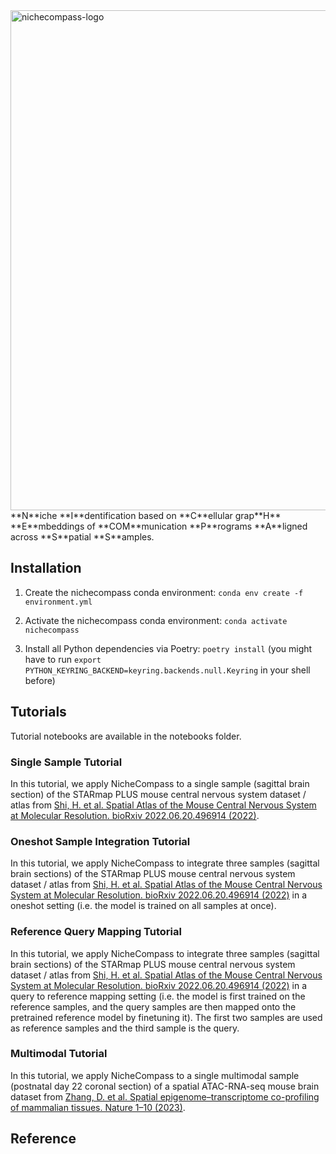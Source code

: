 <img src="https://github.com/Lotfollahi-lab/nichecompass/blob/main/docs/_static/nichecompass_logo.png" width="800" alt="nichecompass-logo">
**N**iche **I**dentification based on **C**ellular grap**H** **E**mbeddings of **COM**munication **P**rograms **A**ligned across **S**patial **S**amples.

## Installation
1) Create the nichecompass conda environment:
```conda env create -f environment.yml```

2) Activate the nichecompass conda environment:
```conda activate nichecompass```

4) Install all Python dependencies via Poetry:
```poetry install``` (you might have to run ```export PYTHON_KEYRING_BACKEND=keyring.backends.null.Keyring``` in your shell before)

## Tutorials
Tutorial notebooks are available in the notebooks folder.

### Single Sample Tutorial
In this tutorial, we apply NicheCompass to a single sample (sagittal brain section) of the STARmap PLUS mouse central nervous system dataset / atlas from [Shi, H. et al. Spatial Atlas of the Mouse Central Nervous System at Molecular Resolution. bioRxiv 2022.06.20.496914 (2022)](https://www.biorxiv.org/content/10.1101/2022.06.20.496914v1).

### Oneshot Sample Integration Tutorial
In this tutorial, we apply NicheCompass to integrate three samples (sagittal brain sections) of the STARmap PLUS mouse central nervous system dataset / atlas from [Shi, H. et al. Spatial Atlas of the Mouse Central Nervous System at Molecular Resolution. bioRxiv 2022.06.20.496914 (2022)](https://www.biorxiv.org/content/10.1101/2022.06.20.496914v1) in a oneshot setting (i.e. the model is trained on all samples at once).

### Reference Query Mapping Tutorial
In this tutorial, we apply NicheCompass to integrate three samples (sagittal brain sections) of the STARmap PLUS mouse central nervous system dataset / atlas from [Shi, H. et al. Spatial Atlas of the Mouse Central Nervous System at Molecular Resolution. bioRxiv 2022.06.20.496914 (2022)](https://www.biorxiv.org/content/10.1101/2022.06.20.496914v1) in a query to reference mapping setting (i.e. the model is first trained on the reference samples, and the query samples are then mapped onto the pretrained reference model by finetuning it). The first two samples are used as reference samples and the third sample is the query.

### Multimodal Tutorial
In this tutorial, we apply NicheCompass to a single multimodal sample (postnatal day 22 coronal section) of a spatial ATAC-RNA-seq mouse brain dataset from [Zhang, D. et al. Spatial epigenome–transcriptome co-profiling of mammalian tissues. Nature 1–10 (2023)](https://www.nature.com/articles/s41586-023-05795-1).

## Reference
